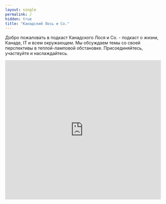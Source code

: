 ```yaml
---
layout: single
permalink: /
hidden: true
title: "Канадский Лось и Со."
---
```


Добро пожаловать в подкаст Канадского Лося и Со. - подкаст о жизни, Канаде, IT и всем окружающем. Мы обсуждаем темы со своей перспективы в теплой-ламповой обстановке. Присоединяйтесь, участвуйте и наслаждайтесь.

<iframe allow="autoplay *; encrypted-media *; fullscreen *" frameborder="0" height="450" style="width:100%;" sandbox="allow-forms allow-popups allow-same-origin allow-scripts allow-top-navigation-by-user-activation" src="https://embed.podcasts.apple.com/podcast/id363311940"></iframe>
